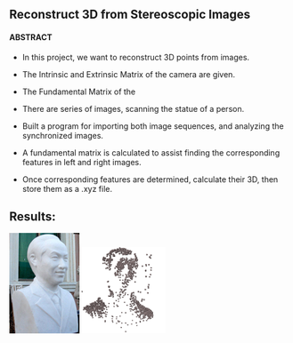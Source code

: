 ## Reconstruct 3D from Stereoscopic Images 


#### ABSTRACT

- In this project, we want to reconstruct 3D points from images.

- The Intrinsic and Extrinsic Matrix of the camera are given.

- The Fundamental Matrix of the 

- There are series of images, scanning the statue of a person.

- Built a program for importing both image sequences, and analyzing the synchronized images.

- A fundamental matrix is calculated to assist finding the corresponding features in left and right images.

- Once corresponding features are determined, calculate their 3D, then store them as a .xyz file.

## Results:

<img src="https://github.com/CP-TSAI/Computer-Vision/raw/master/cv_pic/original.png" width="25%" height="25%"> <img src="https://github.com/CP-TSAI/Computer-Vision/raw/master/cv_pic/3dd.png" width="30%" height="30%"> 




